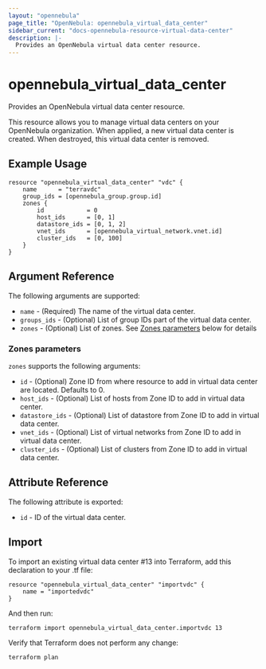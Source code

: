 ```yaml
---
layout: "opennebula"
page_title: "OpenNebula: opennebula_virtual_data_center"
sidebar_current: "docs-opennebula-resource-virtual-data-center"
description: |-
  Provides an OpenNebula virtual data center resource.
---
```


# opennebula_virtual_data_center

Provides an OpenNebula virtual data center resource.

This resource allows you to manage virtual data centers on your OpenNebula organization. When applied,
a new virtual data center is created. When destroyed, this virtual data center is removed.

## Example Usage

```hcl
resource "opennebula_virtual_data_center" "vdc" {
    name      = "terravdc"
    group_ids = [opennebula_group.group.id]
    zones {
        id            = 0
        host_ids      = [0, 1]
        datastore_ids = [0, 1, 2]
        vnet_ids      = [opennebula_virtual_network.vnet.id]
        cluster_ids   = [0, 100]
    }
}
```

## Argument Reference

The following arguments are supported:

* `name` - (Required) The name of the virtual data center.
* `groups_ids` - (Optional) List of group IDs part of the virtual data center.
* `zones` - (Optional) List of zones. See [Zones parameters](#zones-parameters) below for details

### Zones parameters

`zones` supports the following arguments:

* `id` - (Optional) Zone ID from where resource to add in virtual data center are located. Defaults to 0.
* `host_ids` - (Optional) List of hosts from Zone ID to add in virtual data center.
* `datastore_ids` - (Optional) List of datastore from Zone ID to add in virtual data center.
* `vnet_ids` - (Optional) List of virtual networks from Zone ID to add in virtual data center.
* `cluster_ids` - (Optional) List of clusters from Zone ID to add in virtual data center.

## Attribute Reference

The following attribute is exported:

* `id` - ID of the virtual data center.

## Import

To import an existing virtual data center #13 into Terraform, add this declaration to your .tf file:

```hcl
resource "opennebula_virtual_data_center" "importvdc" {
    name = "importedvdc"
}
```

And then run:

```
terraform import opennebula_virtual_data_center.importvdc 13
```

Verify that Terraform does not perform any change:

```
terraform plan
```
